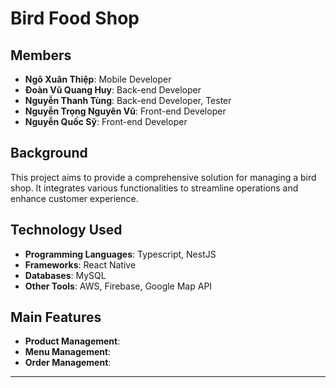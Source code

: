 # Bird Food Shop

## Members
- **Ngô Xuân Thiệp**: Mobile Developer
- **Đoàn Vũ Quang Huy**: Back-end Developer
- **Nguyễn Thanh Tùng**: Back-end Developer, Tester
- **Nguyễn Trọng Nguyên Vũ**: Front-end Developer
- **Nguyễn Quốc Sỹ**: Front-end Developer

## Background

This project aims to provide a comprehensive solution for managing a bird shop. It integrates various functionalities to streamline operations and enhance customer experience.

## Technology Used

- **Programming Languages**: Typescript, NestJS
- **Frameworks**: React Native
- **Databases**: MySQL
- **Other Tools**: AWS, Firebase, Google Map API

## Main Features

- **Product Management**:
- **Menu Management**:
- **Order Management**:

---
